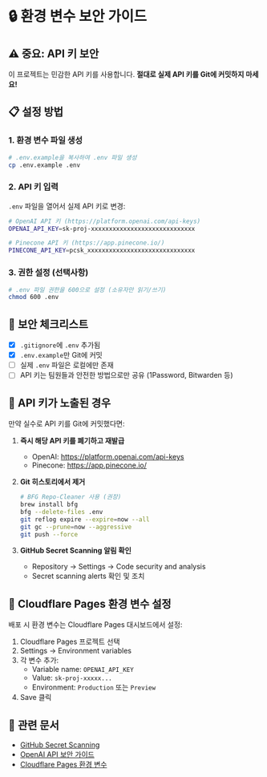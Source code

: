 # 🔒 환경 변수 보안 가이드

## ⚠️ 중요: API 키 보안

이 프로젝트는 민감한 API 키를 사용합니다. **절대로 실제 API 키를 Git에 커밋하지 마세요!**

## 📋 설정 방법

### 1. 환경 변수 파일 생성

```bash
# .env.example을 복사하여 .env 파일 생성
cp .env.example .env
```

### 2. API 키 입력

`.env` 파일을 열어서 실제 API 키로 변경:

```bash
# OpenAI API 키 (https://platform.openai.com/api-keys)
OPENAI_API_KEY=sk-proj-xxxxxxxxxxxxxxxxxxxxxxxxxxxxx

# Pinecone API 키 (https://app.pinecone.io/)
PINECONE_API_KEY=pcsk_xxxxxxxxxxxxxxxxxxxxxxxxxxxxxx
```

### 3. 권한 설정 (선택사항)

```bash
# .env 파일 권한을 600으로 설정 (소유자만 읽기/쓰기)
chmod 600 .env
```

## 🔐 보안 체크리스트

- [x] `.gitignore`에 `.env` 추가됨
- [x] `.env.example`만 Git에 커밋
- [ ] 실제 `.env` 파일은 로컬에만 존재
- [ ] API 키는 팀원들과 안전한 방법으로만 공유 (1Password, Bitwarden 등)

## 🚨 API 키가 노출된 경우

만약 실수로 API 키를 Git에 커밋했다면:

1. **즉시 해당 API 키를 폐기하고 재발급**
   - OpenAI: https://platform.openai.com/api-keys
   - Pinecone: https://app.pinecone.io/

2. **Git 히스토리에서 제거**
   ```bash
   # BFG Repo-Cleaner 사용 (권장)
   brew install bfg
   bfg --delete-files .env
   git reflog expire --expire=now --all
   git gc --prune=now --aggressive
   git push --force
   ```

3. **GitHub Secret Scanning 알림 확인**
   - Repository → Settings → Code security and analysis
   - Secret scanning alerts 확인 및 조치

## 📌 Cloudflare Pages 환경 변수 설정

배포 시 환경 변수는 Cloudflare Pages 대시보드에서 설정:

1. Cloudflare Pages 프로젝트 선택
2. Settings → Environment variables
3. 각 변수 추가:
   - Variable name: `OPENAI_API_KEY`
   - Value: `sk-proj-xxxxx...`
   - Environment: `Production` 또는 `Preview`
4. Save 클릭

## 🔗 관련 문서

- [GitHub Secret Scanning](https://docs.github.com/en/code-security/secret-scanning)
- [OpenAI API 보안 가이드](https://platform.openai.com/docs/guides/safety-best-practices)
- [Cloudflare Pages 환경 변수](https://developers.cloudflare.com/pages/platform/build-configuration/#environment-variables)
